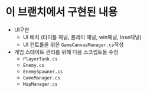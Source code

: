 # 이 브랜치에서 구현된 내용

- UI구현
  - UI 배치 (타이틀 패널, 플레이 패널, win패널, lose패널)
  - UI 컨트롤을 위한 `GameCanvasManager.cs`작성
- 게임 스테이트 관리를 위해 다음 스크립트들 수정
  - `PlayerTank.cs`
  - `Enemy.cs`
  - `EnemySpawner.cs`
  - `GameManager.cs`
  - `MapManager.cs`
